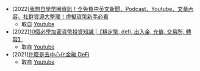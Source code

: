 
- [2022][我想自學幣圈資訊！全免費中英文新聞、Podcast、Youtube、文章內容、社群資源大整理！虛擬貨幣新手必看](https://hackmd.io/Yz6hIHivRc2YPNKV1C_9lw?view)
  - 取自 [Youtube](https://www.youtube.com/watch?v=IF-lFYWhHqo&ab_channel=%E8%85%A6%E5%93%A5Chill%E5%A1%8A%E9%8F%88) 
- [2022][10個必學加密貨幣投資知識 |【穩定幣, defi, 出入金, 充值, 交易所, 轉幣】](https://hackmd.io/3POPKYkaQ_yXNh8VdhW3RQ?view)
  - 取自 [Youtube](https://www.youtube.com/watch?v=6hCC2nkyk3c&t=654s&ab_channel=BetterLeaf%E5%A5%BD%E8%91%89) 
- [2021][什麼是去中心化金融 DeFi](https://hackmd.io/zd5vfPrmTYe3ehG90kNWNw?view)
  - 取自 [Youtube](https://www.youtube.com/watch?v=GImyaz4W74Q&ab_channel=%E8%85%A6%E5%93%A5Chill%E5%A1%8A%E9%8F%88) 
